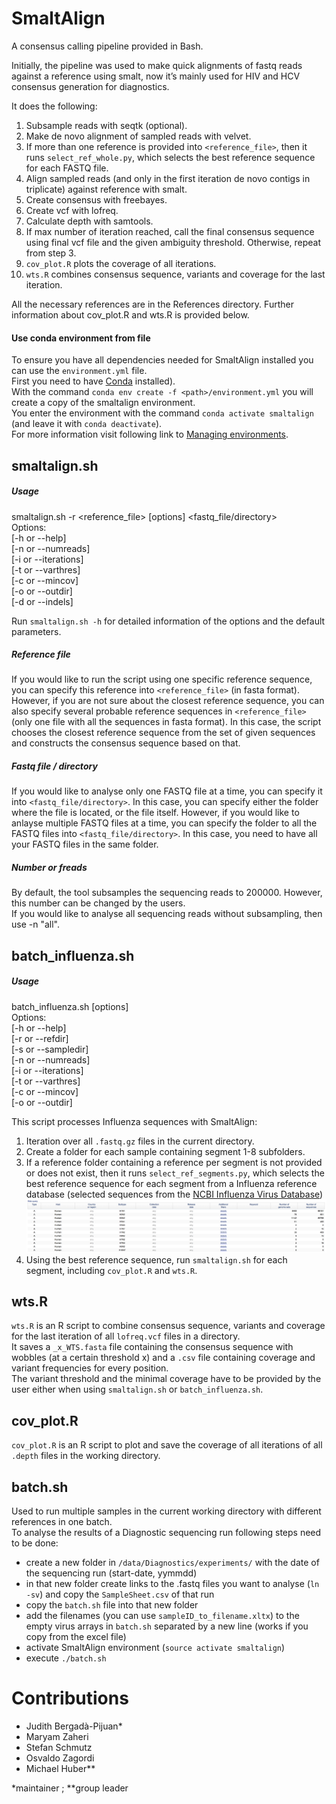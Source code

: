 # SmaltAlign

A consensus calling pipeline provided in Bash.

Initially, the pipeline was used to make quick alignments of fastq reads against a reference using smalt, now it’s mainly used for HIV and HCV consensus generation for diagnostics.

It does the following:
 1. Subsample reads with seqtk (optional).
 2. Make de novo alignment of sampled reads with velvet.
 3. If more than one reference is provided into `<reference_file>`, then it runs `select_ref_whole.py`, which selects the best reference sequence for each FASTQ file.
 4. Align sampled reads (and only in the first iteration de novo contigs in triplicate) against reference with smalt.
 5. Create consensus with freebayes.
 6. Create vcf with lofreq.
 7. Calculate depth with samtools.
 8. If max number of iteration reached, call the final consensus sequence using final vcf file and the given ambiguity threshold. Otherwise, repeat from step 3.
 9. `cov_plot.R` plots the coverage of all iterations.
 10. `wts.R` combines consensus sequence, variants and coverage for the last iteration.

All the necessary references are in the References directory. 
Further information about cov_plot.R and wts.R is provided below.

#### Use conda environment from file
To ensure you have all dependencies needed for SmaltAlign installed you can use the `environment.yml` file.  
First you need to have [Conda](https://conda.io/docs/install/quick.html) installed).  
With the command `conda env create -f <path>/environment.yml` you will create a copy of the smaltalign environment.  
You enter the environment with the command `conda activate smaltalign` (and leave it with `conda deactivate`).  
For more information visit following link to [Managing environments](https://conda.io/docs/using/envs.html).

## smaltalign.sh

##### Usage
smaltalign.sh -r <reference_file> [options] <fastq_file/directory>  
Options:  
	[-h or --help]  
	[-n or --numreads]  
	[-i or --iterations]  
	[-t or --varthres]  
	[-c or --mincov]  
	[-o or --outdir]  
	[-d or --indels]  

Run `smaltalign.sh -h` for detailed information of the options and the default parameters.

##### Reference file
If you would like to run the script using one specific reference sequence, you can specify this reference into `<reference_file>` (in fasta format).  
However, if you are not sure about the closest reference sequence, you can also specify several probable reference sequences in `<reference_file>` (only one file with all the sequences in fasta format). In this case, the script chooses the closest reference sequence from the set of given sequences and constructs the consensus sequence based on that.

##### Fastq file / directory
If you would like to analyse only one FASTQ file at a time, you can specify it into `<fastq_file/directory>`. In this case, you can specify either the folder where the file is located, or the file itself.
However, if you would like to anlayse multiple FASTQ files at a time, you can specify the folder to all the FASTQ files into `<fastq_file/directory>`. In this case, you need to have all your FASTQ files in the same folder.

##### Number or freads
By default, the tool subsamples the sequencing reads to 200000. However, this number can be changed by the users.  
If you would like to analyse all sequencing reads without subsampling, then use -n "all".

## batch_influenza.sh

##### Usage
batch_influenza.sh [options]  
Options:  
	[-h or --help]  
	[-r or --refdir]  
	[-s or --sampledir]  
	[-n or --numreads]  
	[-i or --iterations]  
	[-t or --varthres]  
	[-c or --mincov]  
	[-o or --outdir]  

This script processes Influenza sequences with SmaltAlign:
1. Iteration over all `.fastq.gz` files in the current directory.
2. Create a folder for each sample containing segment 1-8 subfolders.
3. If a reference folder containing a reference per segment is not provided or does not exist, then it runs `select_ref_segments.py`, which selects the best reference sequence for each segment from a Influenza reference database (selected sequences from the [NCBI Influenza Virus Database](https://www.ncbi.nlm.nih.gov/genomes/FLU/Database/nph-select.cgi?go=database))
![IV-A references](References/genomes_query.png)
4. Using the best reference sequence, run `smaltalign.sh` for each segment, including `cov_plot.R` and `wts.R`.

## wts.R
`wts.R` is an R script to combine consensus sequence, variants and coverage for the last iteration of all `lofreq.vcf` files in a directory.  
It saves a `_x_WTS.fasta` file containing the consensus sequence with wobbles (at a certain threshold x) and a `.csv` file  containing coverage and variant frequencies for every position.  
The variant threshold and the minimal coverage have to be provided by the user either when using `smaltalign.sh` or `batch_influenza.sh`.

## cov_plot.R
`cov_plot.R` is an R script to plot and save the coverage of all iterations of all `.depth` files in the working directory.

## batch.sh
Used to run multiple samples in the current working directory with different references in one batch.  
To analyse the results of a Diagnostic sequencing run following steps need to be done:
* create a new folder in `/data/Diagnostics/experiments/` with the date of the sequencing run (start-date, yymmdd)
* in that new folder create links to the .fastq files you want to analyse (`ln -sv`) and copy the `SampleSheet.csv` of that run
* copy the `batch.sh` file into that new folder
* add the filenames (you can use `sampleID_to_filename.xltx`) to the empty virus arrays in `batch.sh` separated by a new line (works if you copy from the excel file)
* activate SmaltAlign environment (`source activate smaltalign`)
* execute `./batch.sh`

# Contributions
- Judith Bergadà-Pijuan*
- Maryam Zaheri
- Stefan Schmutz
- Osvaldo Zagordi
- Michael Huber**

*maintainer ; **group leader
